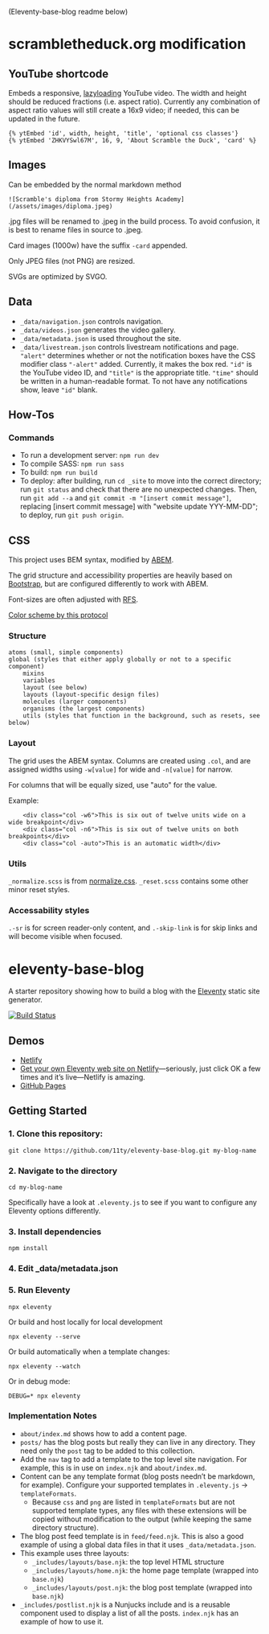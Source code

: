 (Eleventy-base-blog readme below)
# scrambletheduck.org modification
## YouTube shortcode
Embeds a responsive, [lazyloading](https://github.com/paulirish/lite-youtube-embed) YouTube video. The width and height should be reduced fractions (i.e. aspect ratio). Currently any combination of aspect ratio values will still create a 16x9 video; if needed, this can be updated in the future.
```
{% ytEmbed 'id', width, height, 'title', 'optional css classes'}
{% ytEmbed 'ZHKVYSwl67M', 16, 9, 'About Scramble the Duck', 'card' %}
```
## Images
Can be embedded by the normal markdown method
```
![Scramble's diploma from Stormy Heights Academy](/assets/images/diploma.jpeg)
```
.jpg files will be renamed to .jpeg in the build process. To avoid confusion, it is best to rename files in source to .jpeg.

Card images (1000w) have the suffix `-card` appended.

Only JPEG files (not PNG) are resized.

SVGs are optimized by SVGO.
## Data
- `_data/navigation.json` controls navigation.
- `_data/videos.json` generates the video gallery.
- `_data/metadata.json` is used throughout the site.
- `_data/livestream.json` controls livestream notifications and page. `"alert"` determines whether or not the notification boxes have the CSS modifier class `"-alert"` added. Currently, it makes the box red. `"id"` is the YouTube video ID, and `"title"` is the appropriate title. `"time"` should be written in a human-readable format. To not have any notifications show, leave `"id"` blank.
## How-Tos
### Commands
- To run a development server: `npm run dev`
- To compile SASS: `npm run sass`
- To build: `npm run build`
- To deploy: after building, run `cd _site` to move into the correct directory; run `git status` and check that there are no unexpected changes. Then, run `git add --a` and `git commit -m "[insert commit message"]`, replacing [insert commit message] with "website update YYY-MM-DD"; to deploy, run `git push origin`.
## CSS
This project uses BEM syntax, modified by [ABEM](https://css-tricks.com/abem-useful-adaptation-bem/).

The grid structure and accessibility properties are heavily based on [Bootstrap](https://getbootstrap.com), but are configured differently to work with ABEM.

Font-sizes are often adjusted with [RFS](https://github.com/twbs/rfs).

[Color scheme by this protocol](https://refactoringui.com/previews/building-your-color-palette/)

### Structure
```
atoms (small, simple components)
global (styles that either apply globally or not to a specific component)
    mixins
    variables
    layout (see below)
    layouts (layout-specific design files)
    molecules (larger components)
    organisms (the largest components)
    utils (styles that function in the background, such as resets, see below)
```

### Layout
The grid uses the ABEM syntax. Columns are created using `.col`, and are assigned widths using `-w[value]` for wide and `-n[value]` for narrow.

For columns that will be equally sized, use "auto" for the value.

Example: 
````
    <div class="col -w6">This is six out of twelve units wide on a wide breakpoint</div>
    <div class="col -n6">This is six out of twelve units on both breakpoints</div>
    <div class="col -auto">This is an automatic width</div>
````

### Utils
`_normalize.scss` is from [normalize.css](https://github.com/necolas/normalize.css). 
`_reset.scss` contains some other minor reset styles.
### Accessability styles
`.-sr` is for screen reader-only content, and `.-skip-link` is for skip links and will become visible when focused.



# eleventy-base-blog

A starter repository showing how to build a blog with the [Eleventy](https://github.com/11ty/eleventy) static site generator.

[![Build Status](https://travis-ci.org/11ty/eleventy-base-blog.svg?branch=master)](https://travis-ci.org/11ty/eleventy-base-blog)

## Demos

* [Netlify](https://eleventy-base-blog.netlify.com/)
* [Get your own Eleventy web site on Netlify](https://app.netlify.com/start/deploy?repository=https://github.com/11ty/eleventy-base-blog)—seriously, just click OK a few times and it’s live—Netlify is amazing.
* [GitHub Pages](https://11ty.github.io/eleventy-base-blog/)

## Getting Started

### 1. Clone this repository:

```
git clone https://github.com/11ty/eleventy-base-blog.git my-blog-name
```


### 2. Navigate to the directory

```
cd my-blog-name
```

Specifically have a look at `.eleventy.js` to see if you want to configure any Eleventy options differently.

### 3. Install dependencies

```
npm install
```

### 4. Edit _data/metadata.json

### 5. Run Eleventy

```
npx eleventy
```

Or build and host locally for local development
```
npx eleventy --serve
```

Or build automatically when a template changes:
```
npx eleventy --watch
```

Or in debug mode:
```
DEBUG=* npx eleventy
```

### Implementation Notes

* `about/index.md` shows how to add a content page.
* `posts/` has the blog posts but really they can live in any directory. They need only the `post` tag to be added to this collection.
* Add the `nav` tag to add a template to the top level site navigation. For example, this is in use on `index.njk` and `about/index.md`.
* Content can be any template format (blog posts needn’t be markdown, for example). Configure your supported templates in `.eleventy.js` -> `templateFormats`.
	* Because `css` and `png` are listed in `templateFormats` but are not supported template types, any files with these extensions will be copied without modification to the output (while keeping the same directory structure).
* The blog post feed template is in `feed/feed.njk`. This is also a good example of using a global data files in that it uses `_data/metadata.json`.
* This example uses three layouts:
  * `_includes/layouts/base.njk`: the top level HTML structure
  * `_includes/layouts/home.njk`: the home page template (wrapped into `base.njk`)
  * `_includes/layouts/post.njk`: the blog post template (wrapped into `base.njk`)
* `_includes/postlist.njk` is a Nunjucks include and is a reusable component used to display a list of all the posts. `index.njk` has an example of how to use it.